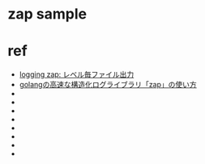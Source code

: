 # zap sample



# ref

- [logging zap: レベル毎ファイル出力](https://qiita.com/junk616/items/bd642a9712ff8b728978)
- [golangの高速な構造化ログライブラリ「zap」の使い方](https://qiita.com/emonuh/items/28dbee9bf2fe51d28153)
- []()
- []()
- []()
- []()
- []()
- []()
- []()
- []()
